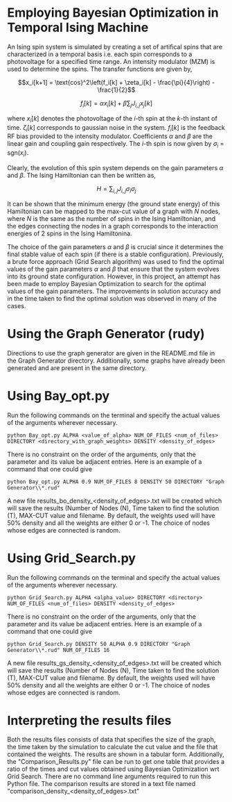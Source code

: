 # Employing Bayesian Optimization in Temporal Ising Machine
An Ising spin system is simulated by creating a set of artifical spins that are characterized in a temporal basis i.e. each spin corresponds to a photovoltage for a specified time range. An intensity modulator (MZM) is used to determine the spins. The transfer functions are given by,

```math
x_i[k+1] = \text{cos}^2\left(f_i[k] + \zeta_i[k] - \frac{\pi}{4}\right) - \frac{1}{2}
```

```math

f_i[k] = \alpha x_i[k] + \beta \sum_j J_{i,j} x_j[k]
```

where $x_i[k]$ denotes the photovoltage of the $i$-th spin at the $k$-th instant of time. $\zeta_i[k]$ corresponds to gaussian noise in the system. $f_i[k]$ is the feedback RF bias provided to the intensity modulator. Coefficients $\alpha$ and $\beta$ are the linear gain and coupling gain respectively. The $i$-th spin is now given by $\sigma_i$ = sgn($x_i$).

Clearly, the evolution of this spin system depends on the gain parameters $\alpha$ and $\beta$. The Ising Hamiltonian can then be written as,
```math \label{eq: Hamiltonian}
H = \sum_{i, j} J_{i,j} \sigma_i \sigma_j
```

It can be shown that the minimum energy (the ground state energy) of this Hamiltonian can be mapped to the max-cut value of a graph with $N$ nodes, where $N$ is the same as the number of spins in the Ising Hamiltonian, and the edges connecting the nodes in a graph corresponds to the interaction energies of 2 spins in the Ising Hamiltonina.

The choice of the gain parameters $\alpha$ and $\beta$ is crucial since it determines the final stable value of each spin (if there is a stable configuration). Previously, a brute force approach (Grid Search algorithm) was used to find the optimal values of the gain parameters $\alpha$ and $\beta$ that ensure that the system evolves into its ground state configuration. However, in this project, an attempt has been made to employ Bayesian Optimization to search for the optimal values of the gain parameters. The improvements in solution accuracy and in the time taken to find the optimal solution was observed in many of the cases.

# Using the Graph Generator (rudy)
Directions to use the graph generator are given in the README.md file in the Graph Generator directory. Additionally, some graphs have already been generated and are present in the same directory.

# Using Bay_opt.py
Run the following commands on the terminal and specify the actual values of the arguments wherever necessary.
```
python Bay_opt.py ALPHA <value_of_alpha> NUM_OF_FILES <num_of_files> DIRECTORY <directory_with_graph_weights> DENSITY <density_of_edges>
```
There is no constraint on the order of the arguments, only that the parameter and its value be adjacent entries. Here is an example of a command that one could give
```
python Bay_opt.py ALPHA 0.9 NUM_OF_FILES 8 DENSITY 50 DIRECTORY "Graph Generator\\*.rud"
```
A new file results_bo_density_<density_of_edges>.txt will be created which will save the results (Number of Nodes (N), Time taken to find the solution (T), MAX-CUT value and filename. By default, the weights used will have 50% density and all the weights are either 0 or -1. The choice of nodes whose edges are connected is random.

# Using Grid_Search.py
Run the following commands on the terminal and specify the actual values of the arguments wherever necessary.
```
python Grid_Search.py ALPHA <alpha_value> DIRECTORY <directory> NUM_OF_FILES <num_of_files> DENSITY <density_of_edges>
```
There is no constraint on the order of the arguments, only that the parameter and its value be adjacent entries. Here is an example of a command that one could give
```
python Grid_Search.py DENSITY 50 ALPHA 0.9 DIRECTORY "Graph Generator\\*.rud" NUM_OF_FILES 16
```
A new file results_gs_density_<density_of_edges>.txt will be created which will save the results (Number of Nodes (N), Time taken to find the solution (T), MAX-CUT value and filename. By default, the weights used will have 50% density and all the weights are either 0 or -1. The choice of nodes whose edges are connected is random.

# Interpreting the results files
Both the results files consists of data that specifies the size of the graph, the time taken by the simulation to calculate the cut value and the file that contained the weights. The results are shown in a tabular form. Additionally, the "Comparison_Results.py" file can be run to get one table that provides a ratio of the times and cut values obtained using Bayesian Optimization wrt Grid Search. There are no command line arguments required to run this Python file. The comparison results are stored in a text file named "comparison_density_<density_of_edges>.txt"
